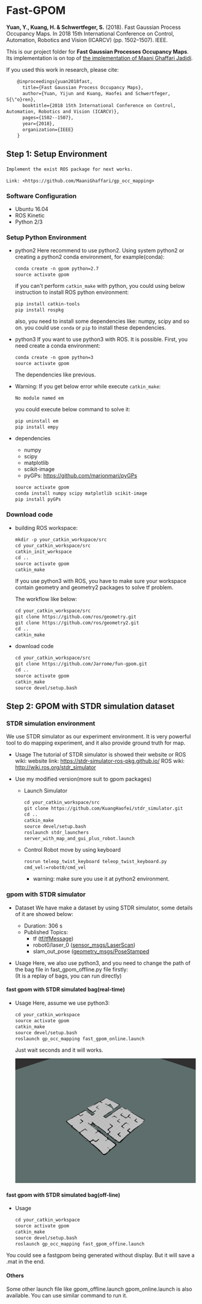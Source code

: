 # Fast-GPOM

**Yuan, Y., Kuang, H. & Schwertfeger, S.** (2018). Fast Gaussian Process Occupancy Maps. In 2018 15th International Conference on Control, Automation, Robotics and Vision (ICARCV) (pp. 1502–1507). IEEE.


This is our project folder for **Fast Gaussian Processes Occupancy Maps**. Its implementation is on top of [the implementation of Maani Ghaffari Jadidi](https://github.com/MaaniGhaffari/gp_occ_mapping).


If you used this work in research, please cite:

        @inproceedings{yuan2018fast,
          title={Fast Gaussian Process Occupancy Maps},
          author={Yuan, Yijun and Kuang, Haofei and Schwertfeger, S{\"o}ren},
          booktitle={2018 15th International Conference on Control, Automation, Robotics and Vision (ICARCV)},
          pages={1502--1507},
          year={2018},
          organization={IEEE}
        }

## Step 1:  Setup Environment

`Implement the exist ROS package for next works.`

`Link: <https://github.com/MaaniGhaffari/gp_occ_mapping>`

### Software Configuration
- Ubuntu 16.04
- ROS Kinetic
- Python 2/3

### Setup Python Environment

- python2
    Here recommend to use python2. Using system python2 or creating a python2 conda environment, for example(conda):
    ```
    conda create -n gpom python=2.7
    source activate gpom
    ```
    if you can't perform `catkin_make` with python, you could using below instruction to install ROS python environment:
    ```
    pip install catkin-tools
    pip install rospkg
    ```
    also, you need to install some dependencies like: numpy, scipy and so on.
    you could use `conda` or `pip` to install these dependencies.
- python3
    If you want to use python3 with ROS. It is possible. First, you need create a conda environment:
    ```
    conda create -n gpom python=3
    source activate gpom
    ```
    The dependencies like previous.

- Warning:
    If you get below error while execute `catkin_make`:
    ```
    No module named em
    ```
    you could execute below command to solve it:
    ```
    pip uninstall em
    pip install empy
    ```
-  dependencies
    -  numpy
    -  scipy
    -  matplotlib
    -  scikit-image
    -  pyGPs: <https://github.com/marionmari/pyGPs>

    ```
    source activate gpom
    conda install numpy scipy matplotlib scikit-image
    pip install pyGPs
    ```

### Download code
- building ROS workspace:
    ```
    mkdir -p your_catkin_workspace/src
    cd your_catkin_workspace/src
    catkin_init_workspace
    cd ..
    source activate gpom
    catkin_make
    ```
    If you use python3 with ROS, you have to make sure your workspace contain geometry and geometry2 packages to solve tf problem.

    The workflow like below:
    ```
    cd your_catkin_workspace/src
    git clone https://github.com/ros/geometry.git
    git clone https://github.com/ros/geometry2.git
    cd ..
    catkin_make
    ```
- download code
    ```
    cd your_catkin_workspace/src
    git clone https://github.com/Jarrome/fun-gpom.git
    cd ..
    source activate gpom
    catkin_make
    source devel/setup.bash
    ```

## Step 2: GPOM with STDR simulation dataset
### STDR simulation environment
We use STDR simulator as our experiment environment. It is very powerful tool to do mapping experiment, and it also provide ground truth for map.

- Usage
    The tutorial of STDR simulator is showed their website or ROS wiki:
    website link: <https://stdr-simulator-ros-pkg.github.io/>
    ROS wiki: <http://wiki.ros.org/stdr_simulator>

- Use my modified version(more suit to gpom packages)
    - Launch Simulator
        ```
        cd your_catkin_workspace/src
        git clone https://github.com/KuangHaofei/stdr_simulator.git
        cd ..
        catkin_make
        source devel/setup.bash
        roslaunch stdr_launchers server_with_map_and_gui_plus_robot.launch
        ```
    - Control Robot move by using keyboard
        ```
        rosrun teleop_twist_keyboard teleop_twist_keyboard.py cmd_vel:=robot0/cmd_vel
        ```
        - warning: make sure you use it at python2 environment.

### gpom with STDR simulator
- Dataset
    We have make a dataset by using STDR simulator, some details of it are showed below:
    - Duration: 306 s
    - Published Topics:
        - tf ([tf/tfMessage](http://docs.ros.org/api/sensor_msgs/html/msg/LaserScan.html))
        - robot0/laser_0 ([sensor_msgs/LaserScan](http://docs.ros.org/api/sensor_msgs/html/msg/LaserScan.html))
        - slam_out_pose ([geometry_msgs/PoseStamped](http://docs.ros.org/api/geometry_msgs/html/msg/PoseStamped.html)

- Usage
    Here, we also use python3, and you need to change the path of the bag file in fast_gpom_offline.py file firstly:    
    (It is a replay of bags, you can run directly)
#### fast gpom with STDR simulated bag(real-time)
- Usage
    Here, assume we use python3: 
    ```
    cd your_catkin_workspace
    source activate gpom
    catkin_make
    source devel/setup.bash
    roslaunch gp_occ_mapping fast_gpom_online.launch
    ```
    Just wait seconds and it will works.
    
    ![map](imgs/fast_GPOM.png)
    
#### fast gpom with STDR simulated bag(off-line)
- Usage
    ```
    cd your_catkin_workspace
    source activate gpom
    catkin_make
    source devel/setup.bash
    roslaunch gp_occ_mapping fast_gpom_offine.launch
    ```
You could see a fastgpom being generated without display. But it will save a .mat in the end.

#### Others
Some other launch file like  gpom_offline.launch gpom_online.launch is also available. You can use similar command to run it.

